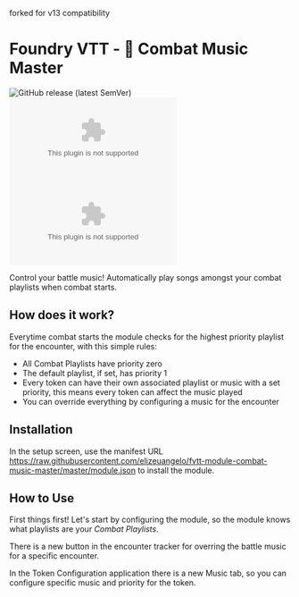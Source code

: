 forked for v13 compatibility

# Foundry VTT - 🎹 Combat Music Master

![GitHub release (latest SemVer)](https://img.shields.io/github/v/release/elizeuangelo/fvtt-module-combat-music-master)
![GitHub Releases](https://img.shields.io/github/downloads/elizeuangelo/fvtt-module-combat-music-master/latest/combat-music-master.zip)
![GitHub All Releases](https://img.shields.io/github/downloads/elizeuangelo/fvtt-module-combat-music-master/combat-music-master.zip?label=downloads)

Control your battle music! Automatically play songs amongst your combat playlists when combat starts.

## How does it work?

Everytime combat starts the module checks for the highest priority playlist for the encounter, with this simple rules:

-   All Combat Playlists have priority zero
-   The default playlist, if set, has priority 1
-   Every token can have their own associated playlist or music with a set priority, this means every token can affect the music played
-   You can override everything by configuring a music for the encounter

## Installation

In the setup screen, use the manifest URL https://raw.githubusercontent.com/elizeuangelo/fvtt-module-combat-music-master/master/module.json to install the module.

## How to Use

First things first! Let's start by configuring the module, so the module knows what playlists are your _Combat Playlists_.

There is a new button in the encounter tracker for overring the battle music for a specific encounter.

In the Token Configuration application there is a new Music tab, so you can configure specific music and priority for the token.
